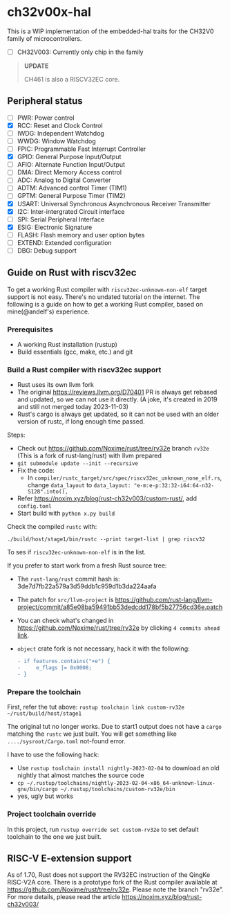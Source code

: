 # ch32v00x-hal

This is a WIP implementation of the embedded-hal traits for the CH32V0 family of microcontrollers.

- [ ] CH32V003: Currently only chip in the family

> **UPDATE**
>
> CH461 is also a RISCV32EC core.

## Peripheral status

- [ ] PWR: Power control
- [x] RCC: Reset and Clock Control
- [ ] IWDG: Independent Watchdog
- [ ] WWDG: Window Watchdog
- [ ] FPIC: Programmable Fast Interrupt Controller
- [x] GPIO: General Purpose Input/Output
- [ ] AFIO: Alternate Function Input/Output
- [ ] DMA: Direct Memory Access control
- [ ] ADC: Analog to Digital Converter
- [ ] ADTM: Advanced control Timer (TIM1)
- [ ] GPTM: General Purpose Timer (TIM2)
- [x] USART: Universal Synchronous Asynchronous Receiver Transmitter
- [x] I2C: Inter-intergrated Circuit interface
- [ ] SPI: Serial Peripheral Interface
- [x] ESIG: Electronic Signature
- [ ] FLASH: Flash memory and user option bytes
- [ ] EXTEND: Extended configuration
- [ ] DBG: Debug support

## Guide on Rust with riscv32ec

To get a working Rust compiler with `riscv32ec-unknown-non-elf` target support is not easy.
There's no undated tutorial on the internet. The following is a guide on how to get a working Rust compiler, based on mine(@andelf's) experience.

### Prerequisites

- A working Rust installation (rustup)
- Build essentials (gcc, make, etc.) and git

### Build a Rust compiler with riscv32ec support

- Rust uses its own llvm fork
- The original <https://reviews.llvm.org/D70401> PR is always get rebased and updated, so we can not use it directly. (A joke, it's created in 2019 and still not merged today 2023-11-03)
- Rust's cargo is always get updated, so it can not be used with an older version of rustc, if long enough time passed.

Steps:

- Check out <https://github.com/Noxime/rust/tree/rv32e> branch `rv32e` (This is a fork of rust-lang/rust) with llvm prepared
- `git submodule update --init --recursive`
- Fix the code:
  - In `compiler/rustc_target/src/spec/riscv32ec_unknown_none_elf.rs`, change `data_layout` to `data_layout: "e-m:e-p:32:32-i64:64-n32-S128".into(),`
- Refer <https://noxim.xyz/blog/rust-ch32v003/custom-rust/>, add `config.toml`
- Start build with `python x.py build`

Check the compiled `rustc` with:

```./build/host/stage1/bin/rustc --print target-list | grep riscv32```

To ses if `riscv32ec-unknown-non-elf` is in the list.

If you prefer to start work from a fresh Rust source tree:

- The `rust-lang/rust` commit hash is: 3de7d7fb22a579a3d59ddb1c959d1b3da224aafa
- The patch for `src/llvm-project` is <https://github.com/rust-lang/llvm-project/commit/a85e08ba59491bb53dedcdd178bf5b27756cd36e.patch>
- You can check what's changed in <https://github.com/Noxime/rust/tree/rv32e> by clicking `4 commits ahead` [link](https://github.com/rust-lang/rust/compare/master...Noxime:rust:rv32e).
- `object` crate fork is not necessary, hack it with the following:

    ```diff
    - if features.contains("+e") {
    -     e_flags |= 0x0008;
    - }
    ```

### Prepare the toolchain

First, refer the tut above: `rustup toolchain link custom-rv32e ~/rust/build/host/stage1`

The original tut no longer works. Due to start1 output does not have a `cargo` matching the `rustc` we just built.
You will get something like `..../sysroot/Cargo.toml` not-found error.

I have to use the following hack:

- Use `rustup toolchain install nightly-2023-02-04` to download an old nightly that almost matches the source code
- `cp ~/.rustup/toolchains/nightly-2023-02-04-x86_64-unknown-linux-gnu/bin/cargo ~/.rustup/toolchains/custom-rv32e/bin`
- yes, ugly but works

### Project toolchain override

In this project, run `rustup override set custom-rv32e` to set default toolchain to the one we just built.

## RISC-V E-extension support

As of 1.70, Rust does not support the RV32EC instruction of the QingKe RISC-V2A core. There is a prototype fork of the
Rust compiler available at <https://github.com/Noxime/rust/tree/rv32e>. Please note the branch "rv32e". For more details,
please read the article <https://noxim.xyz/blog/rust-ch32v003/>
